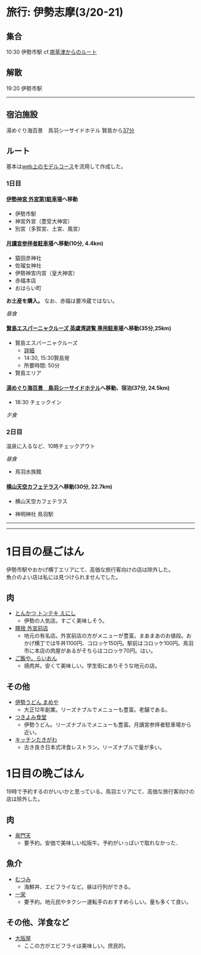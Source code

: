 # 旅行: 伊勢志摩(3/20-21)
## 集合
10:30 伊勢市駅
cf.[南草津からのルート](https://goo.gl/maps/zA2VbduF6Tw1Lbbo7)

## 解散
19:20 伊勢市駅

---

## 宿泊施設
湯めぐり海百景　鳥羽シーサイドホテル
賢島から[37分](https://goo.gl/maps/Q4yumrW5oLb5kJgn7)

## ルート
基本は[web上のモデルコース](https://www.orion-tour.co.jp/air/fair/model_course/42186/)を流用して作成した。

### 1日目
#### [伊勢神宮 外宮第1駐車場](https://goo.gl/maps/GWDqpn5oxE8nceGu8)へ移動
- 伊勢市駅
- 神宮外宮（豊受大神宮）
- 別宮（多賀宮、土宮、風宮）

#### [月讀宮参拝者駐車場](https://goo.gl/maps/WM4GWxg2kwMFYQQF6)へ移動(10分, 4.4km)
- 猿田彦神社
- 佐瑠女神社
- 伊勢神宮内宮（皇大神宮）
- 赤福本店
- おはらい町

**お土産を購入。**
なお、赤福は要冷蔵ではない。

*昼食*

#### [賢島エスパーニャクルーズ 英虞湾遊覧 専用駐車場](https://goo.gl/maps/bppEqB230EJzUnJr9)へ移動(35分,25km)
- 賢島エスパーニャクルーズ
    - [詳細](https://shimamarineleisure.com/cruise/espana/info/)
    - 14:30, 15:30賢島発
    - 所要時間: 50分
- 賢島エリア

#### [湯めぐり海百景　鳥羽シーサイドホテル](https://g.page/tobaseaside?share)へ移動、宿泊(37分, 24.5km)
- 18:30 チェックイン

*夕食*


### 2日目
<!--
- [キッチンたかま](https://goo.gl/maps/brTdRprBqbqXLgoZ8)
    - 営業時間:7時30分~17時00分
    - 550円モーニング有りの名古屋系デカ盛りカフェ
-->

温泉に入るなど、10時チェックアウト

*昼食*

- 鳥羽水族館
#### [横山天空カフェテラス](https://goo.gl/maps/mEaoRMA8c5bX1dUi9)へ移動(30分, 22.7km)
- 横山天空カフェテラス
<!-- ここまで編集済み
-->
- 神明神社 鳥羽駅



---
---

# 1日目の昼ごはん
伊勢市駅やおかげ横丁エリアにて、高価な旅行客向けの店は除外した。<br>
魚介のよい店は私には見つけられませんでした。
## 肉
- [とんかつ トンテキ えにし](https://goo.gl/maps/pa6bkX3MeLh1qr5h6)
    - 伊勢の人気店。すごく美味しそう。
- [豚捨 外宮前店](https://goo.gl/maps/aEurQPr2pfDLAP6Q6)
    - 地元の有名店。外宮前店の方がメニューが豊富。まあまあのお値段。おかげ横丁では牛丼1100円、コロッケ150円。駅前はコロッケ100円。鳥羽市に本店の肉屋があるがそちらはコロッケ70円。はい。
- [ご飯や。らいおん](https://goo.gl/maps/p9ydkR1g5dF3Tk3v8)
    - 焼肉丼。安くて美味しい。学生街にありそうな地元の店。
## その他
- [伊勢うどん まめや](https://goo.gl/maps/eiDXA63ddVJs4dS57)
    - 大正12年創業。リーズナブルでメニューも豊富。老舗である。
- [つきよみ食堂](https://g.page/tsukiyomi?share)
    - 伊勢うどん。リーズナブルでメニューも豊富。月讀宮参拝者駐車場から近い。
- [キッチンたきがわ](https://goo.gl/maps/dts35UuR4piwciu49)
    - 古き良き日本式洋食レストラン。リーズナブルで量が多い。


# 1日目の晩ごはん
19時で予約するのがいいかと思っている。鳥羽エリアにて、高価な旅行客向けの店は除外した。
## 肉
- [泉門天](https://goo.gl/maps/63fA7c3ahZeRtAdw5)
    - 要予約。安価で美味しい松阪牛。予約がいっぱいで取れなかった．
## 魚介
- [むつみ](https://goo.gl/maps/V2SbKc4QSx7ZURks9)
    - 海鮮丼、エビフライなど。昼は行列ができる。
- [一栄](https://goo.gl/maps/5YsQtffUhmfRAtHfA)
    - 要予約。地元民やタクシー運転手のおすすめらしい。量も多くて良い。
## その他、洋食など
- [大阪屋](https://goo.gl/maps/yvkUVAQAkL9SnzmG6)
    - ここの方がエビフライは美味しい。庶民的。

